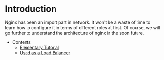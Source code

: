 # Introduction
Nginx has been an import part in network. It won't be a waste of time to learn  how to configure it in terms of different roles at first.
Of course, we will go further to understand the architecture of nginx in the soon future.

* Contents
  * [Elementary Tutorial](beginner_guide.md)
  * [Used as a Load Balancer](http_load_balancer.md)
